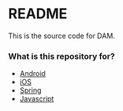 # README #

This is the source code for DAM.

### What is this repository for? ###

* [Android](https://bitbucket.org/xmollv/sourcecodedam/src/b76c923beaf0b48fcee8931243c2962005518a42/AndroidProjects/?at=master)
* [iOS](https://bitbucket.org/xmollv/sourcecodedam/src/b76c923beaf0b48fcee8931243c2962005518a42/iOSProjects/?at=master)
* [Spring](https://bitbucket.org/xmollv/sourcecodedam/src/b76c923beaf0/SpringProjects/?at=master)
* [Javascript](https://bitbucket.org/xmollv/sourcecodedam/src/b76c923beaf0b48fcee8931243c2962005518a42/SistemasDeGestionProjects/?at=master)